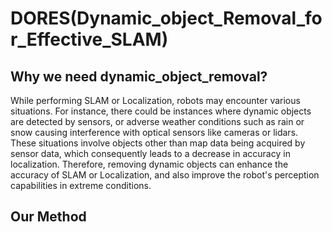 # DORES(Dynamic_object_Removal_for_Effective_SLAM)

## Why we need dynamic_object_removal?
While performing SLAM or Localization, robots may encounter various situations. 
For instance, there could be instances where dynamic objects are detected by sensors, or adverse weather conditions such as rain or snow causing interference with optical sensors like cameras or lidars. 
These situations involve objects other than map data being acquired by sensor data, which consequently leads to a decrease in accuracy in localization. 
Therefore, removing dynamic objects can enhance the accuracy of SLAM or Localization, and also improve the robot's perception capabilities in extreme conditions.

## Our Method


